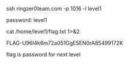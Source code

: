 
ssh ringzer0team.com -p 1016 -l level1

password: level1

cat /home/level1/flag.txt 1>&2

FLAG-U96l4k6m72a051GgE5EN0rA85499172K

flag is password for next level
